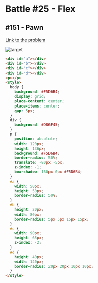 # Battle #25 - Flex

## #151 - Pawn

[Link to the problem](https://cssbattle.dev/play/151)

![target](https://cssbattle.dev/targets/151.png)


```html
<div id="a"></div>
<div id="b"></div>
<div id="c"></div>
<div id="d"></div>
<p></p>
<style>
  body {
    background: #F5D6B4;
    display: grid;
    place-content: center;
    place-items: center;
    gap: 5px;
  }
  div {
    background: #D86F45;
  }
  p {
    position: absolute;
    width: 120px;
    height: 136px;
    background: #F5D6B4;
    border-radius: 50%;
    translate: -80px -5px;
    z-index: -1;
    box-shadow: 160px 0px #F5D6B4;
  }
  #a {
    width: 50px;
    height: 50px;
    border-radius: 50%;
  }
  #b {
    height: 20px;
    width: 80px;
    border-radius: 5px 5px 15px 15px;
  }
  #c {
    width: 90px;
    height: 65px;
    z-index: -2;
  }
  #d {
    height: 40px;
    width: 140px;
    border-radius: 20px 20px 10px 10px;
  }
</style>
```
